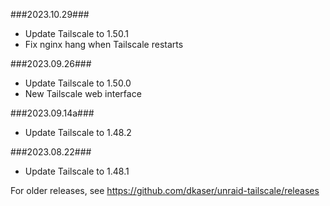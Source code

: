 ###2023.10.29###
- Update Tailscale to 1.50.1
- Fix nginx hang when Tailscale restarts

###2023.09.26###
- Update Tailscale to 1.50.0
- New Tailscale web interface

###2023.09.14a###
- Update Tailscale to 1.48.2

###2023.08.22###
- Update Tailscale to 1.48.1

For older releases, see https://github.com/dkaser/unraid-tailscale/releases